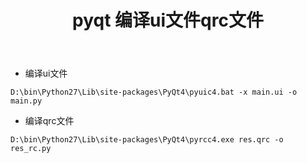 ﻿---
layout: post
title: pyqt 编译ui文件qrc文件
categories: Python
tags: pyqt
---

+ 编译ui文件
```
D:\bin\Python27\Lib\site-packages\PyQt4\pyuic4.bat -x main.ui -o main.py
```

+ 编译qrc文件
```
D:\bin\Python27\Lib\site-packages\PyQt4\pyrcc4.exe res.qrc -o res_rc.py
```
